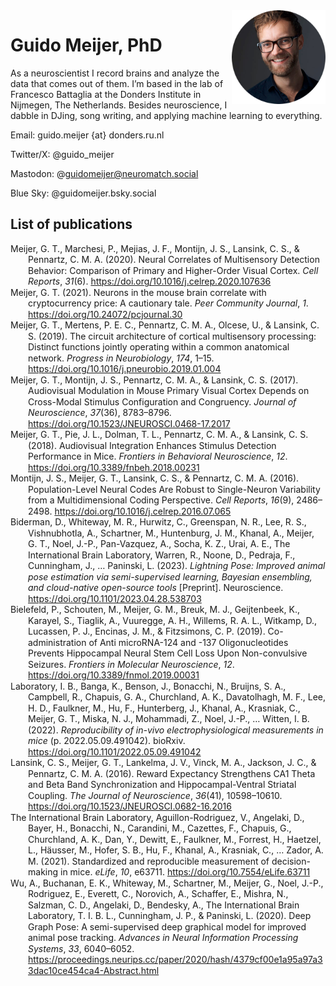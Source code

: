 <img src="/assets/img/DSCF0209_round.jpg" width="150" align="right">

# Guido Meijer, PhD 


As a neuroscientist I record brains and analyze the data that comes out of them. I’m based in the lab 
of Francesco Battaglia at the Donders Institute in Nijmegen, The Netherlands. Besides neuroscience, I dabble in DJing, song writing, and applying machine learning to everything.

Email: guido.meijer {at} donders.ru.nl

Twitter/X: @guido_meijer

Mastodon: @guidomeijer@neuromatch.social

Blue Sky: @guidomeijer.bsky.social

## List of publications

<div class="csl-bib-body" style="line-height: 1.25; margin-left: 2em; text-indent:-2em;">
  <span class="Z3988" title="url_ver=Z39.88-2004&amp;ctx_ver=Z39.88-2004&amp;rfr_id=info%3Asid%2Fzotero.org%3A2&amp;rft_id=info%3Adoi%2F10.24072%2Fpcjournal.30&amp;rft_val_fmt=info%3Aofi%2Ffmt%3Akev%3Amtx%3Ajournal&amp;rft.genre=article&amp;rft.atitle=Neurons%20in%20the%20mouse%20brain%20correlate%20with%20cryptocurrency%20price%3A%20a%20cautionary%20tale&amp;rft.jtitle=Peer%20Community%20Journal&amp;rft.volume=1&amp;rft.aufirst=Guido&amp;rft.aulast=Meijer&amp;rft.au=Guido%20Meijer&amp;rft.date=2021&amp;rft.language=fr"></span>
  <div class="csl-entry">Meijer, G. T., Marchesi, P., Mejias, J. F., Montijn, J. S., Lansink, C. S., &amp; Pennartz, C. M. A. (2020). Neural Correlates of Multisensory Detection Behavior: Comparison of Primary and Higher-Order Visual Cortex. <i>Cell Reports</i>, <i>31</i>(6). <a href="https://doi.org/10.1016/j.celrep.2020.107636">https://doi.org/10.1016/j.celrep.2020.107636</a></div>
  <div class="csl-entry">Meijer, G. T. (2021). Neurons in the mouse brain correlate with cryptocurrency price: A cautionary tale. <i>Peer Community Journal</i>, <i>1</i>. <a href="https://doi.org/10.24072/pcjournal.30">https://doi.org/10.24072/pcjournal.30</a></div>
  <span class="Z3988" title="url_ver=Z39.88-2004&amp;ctx_ver=Z39.88-2004&amp;rfr_id=info%3Asid%2Fzotero.org%3A2&amp;rft_id=info%3Adoi%2F10.1016%2Fj.celrep.2020.107636&amp;rft_val_fmt=info%3Aofi%2Ffmt%3Akev%3Amtx%3Ajournal&amp;rft.genre=article&amp;rft.atitle=Neural%20Correlates%20of%20Multisensory%20Detection%20Behavior%3A%20Comparison%20of%20Primary%20and%20Higher-Order%20Visual%20Cortex&amp;rft.jtitle=Cell%20Reports&amp;rft.stitle=Cell%20Reports&amp;rft.volume=31&amp;rft.issue=6&amp;rft.aufirst=Guido%20T.&amp;rft.aulast=Meijer&amp;rft.au=Guido%20T.%20Meijer&amp;rft.au=Pietro%20Marchesi&amp;rft.au=Jorge%20F.%20Mejias&amp;rft.au=Jorrit%20S.%20Montijn&amp;rft.au=Carien%20S.%20Lansink&amp;rft.au=Cyriel%20M.%20A.%20Pennartz&amp;rft.date=2020-05-12&amp;rft.issn=2211-1247&amp;rft.language=English"></span>
  <div class="csl-entry">Meijer, G. T., Mertens, P. E. C., Pennartz, C. M. A., Olcese, U., &amp; Lansink, C. S. (2019). The circuit architecture of cortical multisensory processing: Distinct functions jointly operating within a common anatomical network. <i>Progress in Neurobiology</i>, <i>174</i>, 1–15. <a href="https://doi.org/10.1016/j.pneurobio.2019.01.004">https://doi.org/10.1016/j.pneurobio.2019.01.004</a></div>
  <span class="Z3988" title="url_ver=Z39.88-2004&amp;ctx_ver=Z39.88-2004&amp;rfr_id=info%3Asid%2Fzotero.org%3A2&amp;rft_id=info%3Adoi%2F10.1016%2Fj.pneurobio.2019.01.004&amp;rft_val_fmt=info%3Aofi%2Ffmt%3Akev%3Amtx%3Ajournal&amp;rft.genre=article&amp;rft.atitle=The%20circuit%20architecture%20of%20cortical%20multisensory%20processing%3A%20Distinct%20functions%20jointly%20operating%20within%20a%20common%20anatomical%20network&amp;rft.jtitle=Progress%20in%20Neurobiology&amp;rft.stitle=Progress%20in%20Neurobiology&amp;rft.volume=174&amp;rft.aufirst=Guido%20T.&amp;rft.aulast=Meijer&amp;rft.au=Guido%20T.%20Meijer&amp;rft.au=Paul%20E.%20C.%20Mertens&amp;rft.au=Cyriel%20M.%20A.%20Pennartz&amp;rft.au=Umberto%20Olcese&amp;rft.au=Carien%20S.%20Lansink&amp;rft.date=2019-03-01&amp;rft.pages=1-15&amp;rft.spage=1&amp;rft.epage=15&amp;rft.issn=0301-0082&amp;rft.language=en"></span>
  <div class="csl-entry">Meijer, G. T., Montijn, J. S., Pennartz, C. M. A., &amp; Lansink, C. S. (2017). Audiovisual Modulation in Mouse Primary Visual Cortex Depends on Cross-Modal Stimulus Configuration and Congruency. <i>Journal of Neuroscience</i>, <i>37</i>(36), 8783–8796. <a href="https://doi.org/10.1523/JNEUROSCI.0468-17.2017">https://doi.org/10.1523/JNEUROSCI.0468-17.2017</a></div>
  <span class="Z3988" title="url_ver=Z39.88-2004&amp;ctx_ver=Z39.88-2004&amp;rfr_id=info%3Asid%2Fzotero.org%3A2&amp;rft_id=info%3Adoi%2F10.1523%2FJNEUROSCI.0468-17.2017&amp;rft_id=info%3Apmid%2F28821672&amp;rft_val_fmt=info%3Aofi%2Ffmt%3Akev%3Amtx%3Ajournal&amp;rft.genre=article&amp;rft.atitle=Audiovisual%20Modulation%20in%20Mouse%20Primary%20Visual%20Cortex%20Depends%20on%20Cross-Modal%20Stimulus%20Configuration%20and%20Congruency&amp;rft.jtitle=Journal%20of%20Neuroscience&amp;rft.stitle=J.%20Neurosci.&amp;rft.volume=37&amp;rft.issue=36&amp;rft.aufirst=Guido%20T.&amp;rft.aulast=Meijer&amp;rft.au=Guido%20T.%20Meijer&amp;rft.au=Jorrit%20S.%20Montijn&amp;rft.au=Cyriel%20M.%20A.%20Pennartz&amp;rft.au=Carien%20S.%20Lansink&amp;rft.date=2017-09-06&amp;rft.pages=8783-8796&amp;rft.spage=8783&amp;rft.epage=8796&amp;rft.issn=0270-6474%2C%201529-2401&amp;rft.language=en"></span>
  <div class="csl-entry">Meijer, G. T., Pie, J. L., Dolman, T. L., Pennartz, C. M. A., &amp; Lansink, C. S. (2018). Audiovisual Integration Enhances Stimulus Detection Performance in Mice. <i>Frontiers in Behavioral Neuroscience</i>, <i>12</i>. <a href="https://doi.org/10.3389/fnbeh.2018.00231">https://doi.org/10.3389/fnbeh.2018.00231</a></div>
  <span class="Z3988" title="url_ver=Z39.88-2004&amp;ctx_ver=Z39.88-2004&amp;rfr_id=info%3Asid%2Fzotero.org%3A2&amp;rft_id=info%3Adoi%2F10.3389%2Ffnbeh.2018.00231&amp;rft_val_fmt=info%3Aofi%2Ffmt%3Akev%3Amtx%3Ajournal&amp;rft.genre=article&amp;rft.atitle=Audiovisual%20Integration%20Enhances%20Stimulus%20Detection%20Performance%20in%20Mice&amp;rft.jtitle=Frontiers%20in%20Behavioral%20Neuroscience&amp;rft.stitle=Front.%20Behav.%20Neurosci.&amp;rft.volume=12&amp;rft.aufirst=Guido%20T.&amp;rft.aulast=Meijer&amp;rft.au=Guido%20T.%20Meijer&amp;rft.au=Jean%20L.%20Pie&amp;rft.au=Thomas%20L.%20Dolman&amp;rft.au=Cyriel%20M.%20A.%20Pennartz&amp;rft.au=Carien%20S.%20Lansink&amp;rft.date=2018&amp;rft.issn=1662-5153&amp;rft.language=English"></span>
  <div class="csl-entry">Montijn, J. S., Meijer, G. T., Lansink, C. S., &amp; Pennartz, C. M. A. (2016). Population-Level Neural Codes Are Robust to Single-Neuron Variability from a Multidimensional Coding Perspective. <i>Cell Reports</i>, <i>16</i>(9), 2486–2498. <a href="https://doi.org/10.1016/j.celrep.2016.07.065">https://doi.org/10.1016/j.celrep.2016.07.065</a></div>
  <span class="Z3988" title="url_ver=Z39.88-2004&amp;ctx_ver=Z39.88-2004&amp;rfr_id=info%3Asid%2Fzotero.org%3A2&amp;rft_id=info%3Adoi%2F10.1016%2Fj.celrep.2016.07.065&amp;rft_id=info%3Apmid%2F27545876&amp;rft_val_fmt=info%3Aofi%2Ffmt%3Akev%3Amtx%3Ajournal&amp;rft.genre=article&amp;rft.atitle=Population-Level%20Neural%20Codes%20Are%20Robust%20to%20Single-Neuron%20Variability%20from%20a%20Multidimensional%20Coding%20Perspective&amp;rft.jtitle=Cell%20Reports&amp;rft.stitle=Cell%20Reports&amp;rft.volume=16&amp;rft.issue=9&amp;rft.aufirst=Jorrit%20S.&amp;rft.aulast=Montijn&amp;rft.au=Jorrit%20S.%20Montijn&amp;rft.au=Guido%20T.%20Meijer&amp;rft.au=Carien%20S.%20Lansink&amp;rft.au=Cyriel%20M.%20A.%20Pennartz&amp;rft.date=2016-08-30&amp;rft.pages=2486-2498&amp;rft.spage=2486&amp;rft.epage=2498&amp;rft.issn=2211-1247&amp;rft.language=English"></span>
  <div class="csl-entry">Biderman, D., Whiteway, M. R., Hurwitz, C., Greenspan, N. R., Lee, R. S., Vishnubhotla, A., Schartner, M., Huntenburg, J. M., Khanal, A., Meijer, G. T., Noel, J.-P., Pan-Vazquez, A., Socha, K. Z., Urai, A. E., The International Brain Laboratory, Warren, R., Noone, D., Pedraja, F., Cunningham, J., … Paninski, L. (2023). <i>Lightning Pose: Improved animal pose estimation via semi-supervised learning, Bayesian ensembling, and cloud-native open-source tools</i> [Preprint]. Neuroscience. <a href="https://doi.org/10.1101/2023.04.28.538703">https://doi.org/10.1101/2023.04.28.538703</a></div>
  <span class="Z3988" title="url_ver=Z39.88-2004&amp;ctx_ver=Z39.88-2004&amp;rfr_id=info%3Asid%2Fzotero.org%3A2&amp;rft_val_fmt=info%3Aofi%2Ffmt%3Akev%3Amtx%3Abook&amp;rft.genre=report&amp;rft.btitle=Lightning%20Pose%3A%20improved%20animal%20pose%20estimation%20via%20semi-supervised%20learning%2C%20Bayesian%20ensembling%2C%20and%20cloud-native%20open-source%20tools&amp;rft.aufirst=Dan&amp;rft.aulast=Biderman&amp;rft.au=Dan%20Biderman&amp;rft.au=Matthew%20R%20Whiteway&amp;rft.au=Cole%20Hurwitz&amp;rft.au=Nicholas%20R%20Greenspan&amp;rft.au=Robert%20S%20Lee&amp;rft.au=Ankit%20Vishnubhotla&amp;rft.au=Michael%20Schartner&amp;rft.au=Julia%20M%20Huntenburg&amp;rft.au=Anup%20Khanal&amp;rft.au=Guido%20T%20Meijer&amp;rft.au=Jean-Paul%20Noel&amp;rft.au=Alejandro%20Pan-Vazquez&amp;rft.au=Karolina%20Z%20Socha&amp;rft.au=Anne%20E%20Urai&amp;rft.au=undefined&amp;rft.au=Richard%20Warren&amp;rft.au=Dillon%20Noone&amp;rft.au=Federico%20Pedraja&amp;rft.au=John%20Cunningham&amp;rft.au=Nathaniel%20B%20Sawtell&amp;rft.au=Liam%20Paninski&amp;rft.date=2023-04-28&amp;rft.language=en"></span>
  <div class="csl-entry">Bielefeld, P., Schouten, M., Meijer, G. M., Breuk, M. J., Geijtenbeek, K., Karayel, S., Tiaglik, A., Vuuregge, A. H., Willems, R. A. L., Witkamp, D., Lucassen, P. J., Encinas, J. M., &amp; Fitzsimons, C. P. (2019). Co-administration of Anti microRNA-124 and -137 Oligonucleotides Prevents Hippocampal Neural Stem Cell Loss Upon Non-convulsive Seizures. <i>Frontiers in Molecular Neuroscience</i>, <i>12</i>. <a href="https://doi.org/10.3389/fnmol.2019.00031">https://doi.org/10.3389/fnmol.2019.00031</a></div>
  <span class="Z3988" title="url_ver=Z39.88-2004&amp;ctx_ver=Z39.88-2004&amp;rfr_id=info%3Asid%2Fzotero.org%3A2&amp;rft_id=info%3Adoi%2F10.3389%2Ffnmol.2019.00031&amp;rft_val_fmt=info%3Aofi%2Ffmt%3Akev%3Amtx%3Ajournal&amp;rft.genre=article&amp;rft.atitle=Co-administration%20of%20Anti%20microRNA-124%20and%20-137%20Oligonucleotides%20Prevents%20Hippocampal%20Neural%20Stem%20Cell%20Loss%20Upon%20Non-convulsive%20Seizures&amp;rft.jtitle=Frontiers%20in%20Molecular%20Neuroscience&amp;rft.stitle=Front.%20Mol.%20Neurosci.&amp;rft.volume=12&amp;rft.aufirst=Pascal&amp;rft.aulast=Bielefeld&amp;rft.au=Pascal%20Bielefeld&amp;rft.au=Marijn%20Schouten&amp;rft.au=Guido%20M.%20Meijer&amp;rft.au=Marit%20J.%20Breuk&amp;rft.au=Karlijne%20Geijtenbeek&amp;rft.au=Sedef%20Karayel&amp;rft.au=Alisa%20Tiaglik&amp;rft.au=Anna%20H.%20Vuuregge&amp;rft.au=Ruth%20A.%20L.%20Willems&amp;rft.au=Diede%20Witkamp&amp;rft.au=Paul%20J.%20Lucassen&amp;rft.au=Juan%20M.%20Encinas&amp;rft.au=Carlos%20P.%20Fitzsimons&amp;rft.date=2019&amp;rft.issn=1662-5099&amp;rft.language=English"></span>
  <div class="csl-entry">Laboratory, I. B., Banga, K., Benson, J., Bonacchi, N., Bruijns, S. A., Campbell, R., Chapuis, G. A., Churchland, A. K., Davatolhagh, M. F., Lee, H. D., Faulkner, M., Hu, F., Hunterberg, J., Khanal, A., Krasniak, C., Meijer, G. T., Miska, N. J., Mohammadi, Z., Noel, J.-P., … Witten, I. B. (2022). <i>Reproducibility of in-vivo electrophysiological measurements in mice</i> (p. 2022.05.09.491042). bioRxiv. <a href="https://doi.org/10.1101/2022.05.09.491042">https://doi.org/10.1101/2022.05.09.491042</a></div>
  <span class="Z3988" title="url_ver=Z39.88-2004&amp;ctx_ver=Z39.88-2004&amp;rfr_id=info%3Asid%2Fzotero.org%3A2&amp;rft_id=info%3Adoi%2F10.1101%2F2022.05.09.491042&amp;rft_val_fmt=info%3Aofi%2Ffmt%3Akev%3Amtx%3Adc&amp;rft.type=preprint&amp;rft.title=Reproducibility%20of%20in-vivo%20electrophysiological%20measurements%20in%20mice&amp;rft.rights=%C2%A9%202022%2C%20Posted%20by%20Cold%20Spring%20Harbor%20Laboratory.%20The%20copyright%20holder%20for%20this%20pre-print%20is%20the%20author.%20All%20rights%20reserved.%20The%20material%20may%20not%20be%20redistributed%2C%20re-used%20or%20adapted%20without%20the%20author's%20permission.&amp;rft.description=Understanding%20whole-brain-scale%20electrophysiological%20recordings%20will%20rely%20on%20the%20collective%20work%20of%20multiple%20labs.%20Because%20two%20labs%20recording%20from%20the%20same%20brain%20area%20often%20reach%20different%20conclusions%2C%20it%20is%20critical%20to%20quantify%20and%20control%20for%20features%20that%20decrease%20reproducibility.%20To%20address%20these%20issues%2C%20we%20formed%20a%20multi-lab%20collaboration%20using%20a%20shared%2C%20open-source%20behavioral%20task%20and%20experimental%20apparatus.%20We%20repeatedly%20inserted%20Neuropixels%20multi-electrode%20probes%20targeting%20the%20same%20brain%20locations%20(including%20posterior%20parietal%20cortex%2C%20hippocampus%2C%20and%20thalamus)%20in%20mice%20performing%20the%20behavioral%20task.%20We%20gathered%20data%20across%209%20labs%20and%20developed%20a%20common%20histological%20and%20data%20processing%20pipeline%20to%20analyze%20the%20resulting%20large%20datasets.%20After%20applying%20stringent%20behavioral%2C%20histological%2C%20and%20electrophysiological%20quality-control%20criteria%2C%20we%20found%20that%20neuronal%20yield%2C%20firing%20rates%2C%20spike%20amplitudes%2C%20and%20task-modulated%20neuronal%20activity%20were%20reproducible%20across%20laboratories.%20To%20quantify%20variance%20in%20neural%20activity%20explained%20by%20task%20variables%20(e.g.%2C%20stimulus%20onset%20time)%2C%20behavioral%20variables%20(timing%20of%20licks%2Fpaw%20movements)%2C%20and%20other%20variables%20(e.g.%2C%20spatial%20location%20in%20the%20brain%20or%20the%20lab%20ID)%2C%20we%20developed%20a%20multi-task%20neural%20network%20encoding%20model%20that%20extends%20common%2C%20simpler%20regression%20approaches%20by%20allowing%20nonlinear%20interactions%20between%20variables.%20We%20found%20that%20within-lab%20random%20effects%20captured%20by%20this%20model%20were%20comparable%20to%20between-lab%20random%20effects.%20Taken%20together%2C%20these%20results%20demonstrate%20that%20across-lab%20standardization%20of%20electrophysiological%20procedures%20can%20lead%20to%20reproducible%20results%20across%20labs.%20Moreover%2C%20our%20protocols%20to%20achieve%20reproducibility%2C%20along%20with%20our%20analyses%20to%20evaluate%20it%20are%20openly%20accessible%20to%20the%20scientific%20community%2C%20along%20with%20our%20extensive%20electrophysiological%20dataset%20with%20corresponding%20behavior%20and%20open-source%20analysis%20code.&amp;rft.identifier=urn%3Adoi%3A10.1101%2F2022.05.09.491042&amp;rft.aufirst=International%20Brain&amp;rft.aulast=Laboratory&amp;rft.au=International%20Brain%20Laboratory&amp;rft.au=Kush%20Banga&amp;rft.au=Julius%20Benson&amp;rft.au=Niccol%C3%B2%20Bonacchi&amp;rft.au=Sebastian%20A.%20Bruijns&amp;rft.au=Rob%20Campbell&amp;rft.au=Ga%C3%ABlle%20A.%20Chapuis&amp;rft.au=Anne%20K.%20Churchland&amp;rft.au=M.%20Felicia%20Davatolhagh&amp;rft.au=Hyun%20Dong%20Lee&amp;rft.au=Mayo%20Faulkner&amp;rft.au=Fei%20Hu&amp;rft.au=Julia%20Hunterberg&amp;rft.au=Anup%20Khanal&amp;rft.au=Christopher%20Krasniak&amp;rft.au=Guido%20T.%20Meijer&amp;rft.au=Nathaniel%20J.%20Miska&amp;rft.au=Zeinab%20Mohammadi&amp;rft.au=Jean-Paul%20Noel&amp;rft.au=Liam%20Paninski&amp;rft.au=Alejandro%20Pan-Vazquez&amp;rft.au=Noam%20Roth&amp;rft.au=Michael%20Schartner&amp;rft.au=Karolina%20Socha&amp;rft.au=Nicholas%20A.%20Steinmetz&amp;rft.au=Karel%20Svoboda&amp;rft.au=Marsa%20Taheri&amp;rft.au=Anne%20E.%20Urai&amp;rft.au=Miles%20Wells&amp;rft.au=Steven%20J.%20West&amp;rft.au=Matthew%20R.%20Whiteway&amp;rft.au=Olivier%20Winter&amp;rft.au=Ilana%20B.%20Witten&amp;rft.date=2022-05-12&amp;rft.language=en"></span>
  <div class="csl-entry">Lansink, C. S., Meijer, G. T., Lankelma, J. V., Vinck, M. A., Jackson, J. C., &amp; Pennartz, C. M. A. (2016). Reward Expectancy Strengthens CA1 Theta and Beta Band Synchronization and Hippocampal-Ventral Striatal Coupling. <i>The Journal of Neuroscience</i>, <i>36</i>(41), 10598–10610. <a href="https://doi.org/10.1523/JNEUROSCI.0682-16.2016">https://doi.org/10.1523/JNEUROSCI.0682-16.2016</a></div>
  <span class="Z3988" title="url_ver=Z39.88-2004&amp;ctx_ver=Z39.88-2004&amp;rfr_id=info%3Asid%2Fzotero.org%3A2&amp;rft_id=info%3Adoi%2F10.1523%2FJNEUROSCI.0682-16.2016&amp;rft_val_fmt=info%3Aofi%2Ffmt%3Akev%3Amtx%3Ajournal&amp;rft.genre=article&amp;rft.atitle=Reward%20Expectancy%20Strengthens%20CA1%20Theta%20and%20Beta%20Band%20Synchronization%20and%20Hippocampal-Ventral%20Striatal%20Coupling&amp;rft.jtitle=The%20Journal%20of%20Neuroscience&amp;rft.stitle=J.%20Neurosci.&amp;rft.volume=36&amp;rft.issue=41&amp;rft.aufirst=Carien%20S.&amp;rft.aulast=Lansink&amp;rft.au=Carien%20S.%20Lansink&amp;rft.au=Guido%20T.%20Meijer&amp;rft.au=Jan%20V.%20Lankelma&amp;rft.au=Martin%20A.%20Vinck&amp;rft.au=Jadin%20C.%20Jackson&amp;rft.au=Cyriel%20M.%20A.%20Pennartz&amp;rft.date=2016-10-12&amp;rft.pages=10598-10610&amp;rft.spage=10598&amp;rft.epage=10610&amp;rft.issn=0270-6474%2C%201529-2401&amp;rft.language=en"></span>
  <div class="csl-entry">The International Brain Laboratory, Aguillon-Rodriguez, V., Angelaki, D., Bayer, H., Bonacchi, N., Carandini, M., Cazettes, F., Chapuis, G., Churchland, A. K., Dan, Y., Dewitt, E., Faulkner, M., Forrest, H., Haetzel, L., Häusser, M., Hofer, S. B., Hu, F., Khanal, A., Krasniak, C., … Zador, A. M. (2021). Standardized and reproducible measurement of decision-making in mice. <i>eLife</i>, <i>10</i>, e63711. <a href="https://doi.org/10.7554/eLife.63711">https://doi.org/10.7554/eLife.63711</a></div>
  <span class="Z3988" title="url_ver=Z39.88-2004&amp;ctx_ver=Z39.88-2004&amp;rfr_id=info%3Asid%2Fzotero.org%3A2&amp;rft_id=info%3Adoi%2F10.7554%2FeLife.63711&amp;rft_val_fmt=info%3Aofi%2Ffmt%3Akev%3Amtx%3Ajournal&amp;rft.genre=article&amp;rft.atitle=Standardized%20and%20reproducible%20measurement%20of%20decision-making%20in%20mice&amp;rft.jtitle=eLife&amp;rft.volume=10&amp;rft.au=undefined&amp;rft.au=Valeria%20Aguillon-Rodriguez&amp;rft.au=Dora%20Angelaki&amp;rft.au=Hannah%20Bayer&amp;rft.au=Niccolo%20Bonacchi&amp;rft.au=Matteo%20Carandini&amp;rft.au=Fanny%20Cazettes&amp;rft.au=Gaelle%20Chapuis&amp;rft.au=Anne%20K%20Churchland&amp;rft.au=Yang%20Dan&amp;rft.au=Eric%20Dewitt&amp;rft.au=Mayo%20Faulkner&amp;rft.au=Hamish%20Forrest&amp;rft.au=Laura%20Haetzel&amp;rft.au=Michael%20H%C3%A4usser&amp;rft.au=Sonja%20B%20Hofer&amp;rft.au=Fei%20Hu&amp;rft.au=Anup%20Khanal&amp;rft.au=Christopher%20Krasniak&amp;rft.au=Ines%20Laranjeira&amp;rft.au=Zachary%20F%20Mainen&amp;rft.au=Guido%20Meijer&amp;rft.au=Nathaniel%20J%20Miska&amp;rft.au=Thomas%20D%20Mrsic-Flogel&amp;rft.au=Masayoshi%20Murakami&amp;rft.au=Jean-Paul%20Noel&amp;rft.au=Alejandro%20Pan-Vazquez&amp;rft.au=Cyrille%20Rossant&amp;rft.au=Joshua%20Sanders&amp;rft.au=Karolina%20Socha&amp;rft.au=Rebecca%20Terry&amp;rft.au=Anne%20E%20Urai&amp;rft.au=Hernando%20Vergara&amp;rft.au=Miles%20Wells&amp;rft.au=Christian%20J%20Wilson&amp;rft.au=Ilana%20B%20Witten&amp;rft.au=Lauren%20E%20Wool&amp;rft.au=Anthony%20M%20Zador&amp;rft.au=Naoshige%20Uchida&amp;rft.au=Michael%20J%20Frank&amp;rft.date=2021-05-20&amp;rft.pages=e63711&amp;rft.issn=2050-084X"></span>
  <div class="csl-entry">Wu, A., Buchanan, E. K., Whiteway, M., Schartner, M., Meijer, G., Noel, J.-P., Rodriguez, E., Everett, C., Norovich, A., Schaffer, E., Mishra, N., Salzman, C. D., Angelaki, D., Bendesky, A., The International Brain Laboratory, T. I. B. L., Cunningham, J. P., &amp; Paninski, L. (2020). Deep Graph Pose: A semi-supervised deep graphical model for improved animal pose tracking. <i>Advances in Neural Information Processing Systems</i>, <i>33</i>, 6040–6052. <a href="https://proceedings.neurips.cc/paper/2020/hash/4379cf00e1a95a97a33dac10ce454ca4-Abstract.html">https://proceedings.neurips.cc/paper/2020/hash/4379cf00e1a95a97a33dac10ce454ca4-Abstract.html</a></div>
  <span class="Z3988" title="url_ver=Z39.88-2004&amp;ctx_ver=Z39.88-2004&amp;rfr_id=info%3Asid%2Fzotero.org%3A2&amp;rft_val_fmt=info%3Aofi%2Ffmt%3Akev%3Amtx%3Abook&amp;rft.genre=proceeding&amp;rft.atitle=Deep%20Graph%20Pose%3A%20a%20semi-supervised%20deep%20graphical%20model%20for%20improved%20animal%20pose%20tracking&amp;rft.btitle=Advances%20in%20Neural%20Information%20Processing%20Systems&amp;rft.publisher=Curran%20Associates%2C%20Inc.&amp;rft.aufirst=Anqi&amp;rft.aulast=Wu&amp;rft.au=Anqi%20Wu&amp;rft.au=Estefany%20Kelly%20Buchanan&amp;rft.au=Matthew%20Whiteway&amp;rft.au=Michael%20Schartner&amp;rft.au=Guido%20Meijer&amp;rft.au=Jean-Paul%20Noel&amp;rft.au=Erica%20Rodriguez&amp;rft.au=Claire%20Everett&amp;rft.au=Amy%20Norovich&amp;rft.au=Evan%20Schaffer&amp;rft.au=Neeli%20Mishra&amp;rft.au=C.%20Daniel%20Salzman&amp;rft.au=Dora%20Angelaki&amp;rft.au=Andr%C3%A9s%20Bendesky&amp;rft.au=The%20International%20Brain%20Laboratory%20The%20International%20Brain%20Laboratory&amp;rft.au=John%20P%20Cunningham&amp;rft.au=Liam%20Paninski&amp;rft.date=2020&amp;rft.pages=6040%E2%80%936052&amp;rft.spage=6040&amp;rft.epage=6052"></span>
</div>